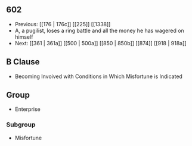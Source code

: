 ## 602
- Previous: [[176 | 176c]] [[225]] [[1338]] 
- A, a pugilist, loses a ring battle and all the money he has wagered on himself
- Next: [[361 | 361a]] [[500 | 500a]] [[850 | 850b]] [[874]] [[918 | 918a]] 

## B Clause
- Becoming Invoived with Conditions in Which Misfortune is Indicated

## Group
- Enterprise

### Subgroup
- Misfortune

